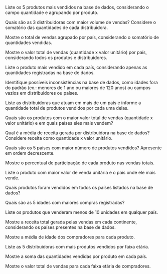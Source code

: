Liste os 5 produtos mais vendidos na base de dados, considerando o campo quantidade e agrupando por produto.

Quais são as 3 distribuidoras com maior volume de vendas? Considere o somatório das quantidades de cada distribuidora.

Mostre o total de vendas agrupado por país, considerando o somatório de quantidades vendidas.

Mostre o valor total de vendas (quantidade x valor unitário) por país, considerando todos os produtos e distribuidores.

Liste o produto mais vendido em cada país, considerando apenas as quantidades registradas na base de dados.

Identifique possíveis inconsistências na base de dados, como idades fora do padrão (ex.: menores de 1 ano ou maiores de 120 anos) ou campos vazios em distribuidores ou países.

Liste as distribuidoras que atuam em mais de um país e informe a quantidade total de produtos vendidos por cada uma delas.

Quais são os produtos com o maior valor total de vendas (quantidade x valor unitário) e em quais países eles mais vendem?

Qual é a média de receita gerada por distribuidora na base de dados? Considere receita como quantidade x valor unitário.

Quais são os 5 países com maior número de produtos vendidos? Apresente em ordem decrescente.

Mostre o percentual de participação de cada produto nas vendas totais.

Liste o produto com maior valor de venda unitária e o país onde ele mais vende.

Quais produtos foram vendidos em todos os países listados na base de dados?

Quais são as 5 idades com maiores compras registradas?

Liste os produtos que venderam menos de 10 unidades em qualquer país.

Mostre a receita total gerada pelas vendas em cada continente, considerando os países presentes na base de dados.

Mostre a média de idade dos compradores para cada produto.

Liste as 5 distribuidoras com mais produtos vendidos por faixa etária.

Mostre a soma das quantidades vendidas por produto em cada país.

Mostre o valor total de vendas para cada faixa etária de compradores.


